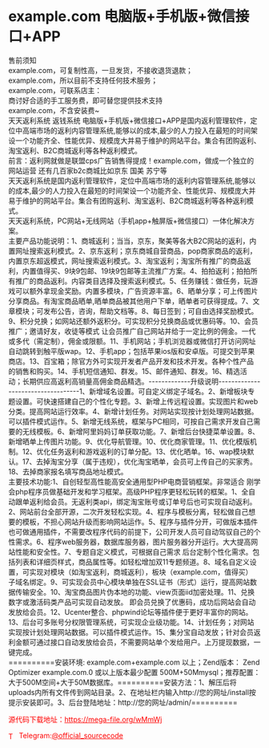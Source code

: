 # example.com 电脑版+手机版+微信接口+APP

售前须知<br>example.com，可复制性高，一旦发货，不接收退货退款；<br>example.com，所以目前不支持任何技术服务；<br>example.com，可联系店主：<br>商讨好合适的手工服务费，即可替您提供技术支持<br>example.com，不含安装费~<br>天天返利系统 返钱系统 电脑版+手机版+微信接口+APP是国内返利管理软件，定位中高端市场的返利内容管理系统,能够以的成本,最少的人力投入在最短的时间架设一个功能齐全、性能优异、规模庞大并易于维护的网站平台。集合有团购返利、淘宝返利、B2C商城返利等各种返利模式。<br>前言：返利网就做是联盟cps广告销售得提成！example.com，做成一个独立的网站运营 还有几百家b2c商城比如京东 国美 苏宁等<br>天天返利系统是国内返利管理软件，定位中高端市场的返利内容管理系统,能够以的成本,最少的人力投入在最短的时间架设一个功能齐全、性能优异、规模庞大并易于维护的网站平台。集合有团购返利、淘宝返利、B2C商城返利等各种返利模式。<br>天天返利系统，PC网站+无线网站（手机app+触屏版+微信接口）一体化解决方案。<br>主要产品功能说明：1、商城返利；当当，京东，聚美等各大B2C网站的返利，内置网址搜索返利模式。2、京东返利；京东商城自营商品，pop商家商品的返利，内置京东超返模式，网址搜索返利模式。3、淘宝返利；淘宝所有推广的商品返利，内置值得买、9块9包邮、19块9包邮等主流推广方案。4、拍拍返利；拍拍所有推广的商品返利。内容类目选择及搜索返利模式。5、任务赚钱：做任务，玩游戏可以额外拿现金奖励。内置多模块，广告资源丰富。6、晒单分享；可上传图片分享商品。有淘宝商品晒单,晒单商品被其他用户下单，晒单者可获得提成。7、文章模块；可发布公告，咨询，帮助文档等。8、每日签到；可自由选择奖励模式。9、积分兑换；如网站还额外返积分。可实现积分兑换商品或优惠码等。10、会员推广；邀请好友，收徒等模式 让会员推广自己网站并给于一定比例的佣金。一代或多代（需定制），佣金或限额。11、手机网站；手机浏览器或微信打开访问网址自动跳转到触平版wap。12、手机app；包括苹果ios版和安卓版。可提交到苹果商店。13、百宝箱；除官方外可实现开发者产品开发和技术开发。各种个性产品的销售和购买。14、手机短信通知、群发。15、邮件通知、群发。16、精选活动；长期供应高返利高销量高佣金商品精选。-------------升级说明-----------------------------------1、新增域名设置。可自定义绑定子域名。2、新增板块专题设置。可快速搭建自己的个性化专题。3、新增上传远程设置。实现图片和web分类。提高网站运行效率。4、新增计划任务。对网站实现按计划处理网站数据。可以插件模式运作。5、新增无线系统，框架与PC相同，可按自己需求开发自己需要的无线模板。6、新增阿里妈妈订单获取功能。7、新增后台快捷菜单设置。8、新增晒单上传图片功能。9、优化导航管理。10、优化商家管理。11、优化模版机制。12、优化任务返利和游戏返利的订单分配。13、优化晒单。16、wap模块默认。17、去掉淘宝分享（属于违规），优化淘宝晒单，会员可上传自己的买家秀。18、去掉商家报名填写商品地址模式。<br>主要技术功能:1、自创轻型高性能高安全通用型PHP电商营销框架。非常适合 刚学会php程序员做基础开发和学习框架。高级PHP程序更轻松玩转的框架。1、全自动跟单返利给会员。无返利类api，绑定淘宝账号或订单号后也可实现自动返利。2、网站前台全部开源，二次开发轻松实现。4、程序与模板分离，轻松做自己想要的模板，不担心网站升级而影响网站运作。5、程序与插件分开，可做版本插件也可做通用插件，不需要改程序代码的前提下，公司开发人员可自动驾驭自己的个性需求。6、程序web服务器，数据库服务器，图片服务器分开运行。大大提高网站性能和安全性。7、专题自定义模式，可根据自己需求 后台定制个性化需求。包括列表和详细页样式，商品属性等。如轻松增加双11专题频道。8、域名自定义设置，可实现对模块（如淘宝返利，商城返利），板块（example.com，值得买） 子域名绑定。9、可实现会员中心模块单独在SSL证书（形式）运行，提高网站数据传输安全。10、淘宝商品图片伪本地的功能、view页面iid加密处理。11、兑换数字或激活码类产品可实现自动发放。 即会员兑换了优惠码，成功后网站会自动发放给会员。12、Ucenter整合、phpwind论坛等插件便于更好丰富你的网站。13、后台可多账号分权限管理系统，可实现企业级功能。14、计划任务；对网站实现按计划处理网站数据。可以插件模式运作。15、集分宝自动发放；针对会员返利金额可通过接口自动发放给会员，不需要网站单个发给用户。上万提现数据，一键完成。<br>==========安装环境: example.com+example.com 以上；Zend版本： Zend Optimizer example.com.0 或以上版本最少配置 500M+50Mmysql；推荐配置：大于500M空间+大于50M数据库。==========安装方法：1、解压后将uploads内所有文件传到网站目录。2、在地址栏内输入http://您的网址/install按提示安装即可。3、后台登陆地址：http://您的网址/admin/==========<br>


<p style="color: red;">源代码下载地址：<a href="https://mega-file.org/wMmWj" style="color: red;">https://mega-file.org/wMmWj</a></p><p style="color: red;"><img src="https://cdn-icons-png.flaticon.com/512/2111/2111646.png" alt="Telegram Icon" style="width: 16px; vertical-align: middle; margin-right: 5px;">Telegram:<a href="https://t.me/official_sourcecode" style="color: red;">@official_sourcecode</a></p>